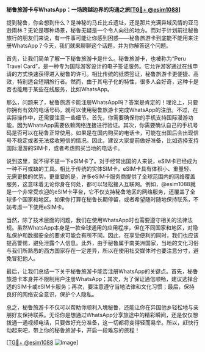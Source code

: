 **秘鲁旅游卡与WhatsApp：一场跨越边界的沟通之旅[[TG💪+ @esim1088](https://t.me/s/esim1088)]**

提到秘鲁，你会想到什么？是神秘的马丘比丘遗址，还是那片充满异域风情的亚马逊雨林？无论是哪种场景，秘鲁无疑是一个令人向往的地方。而对于计划前往秘鲁旅行的朋友们来说，有一件事可能让你感到困惑——秘鲁旅游卡到底能不能用来注册WhatsApp？今天，我们就来聊聊这个话题，并为你解答这个问题。

首先，让我们简单了解一下秘鲁旅游卡是什么。秘鲁旅游卡，也被称为“Peru Travel Card”，是一种专为国际游客设计的电子签证服务。它允许游客通过在线申请的方式快速获得进入秘鲁的许可。相比传统的纸质签证，秘鲁旅游卡更便捷、高效，特别适合短期旅行者。然而，由于其电子化的特性，很多人会好奇，这种卡是否也能用于某些在线服务，比如WhatsApp。

那么，问题来了，秘鲁旅游卡能注册WhatsApp吗？答案是肯定的！理论上，只要你拥有有效的电话号码，就可以使用秘鲁旅游卡完成WhatsApp的注册。不过，在实际操作中，还需要注意一些细节。首先，你需要确保你的手机支持国际漫游功能，因为WhatsApp需要依赖网络连接进行验证。其次，你需要确认自己的手机号码是否可以在秘鲁正常使用。如果是在国内购买的电话卡，可能在出国后会出现信号不稳定或者无法接收短信的情况。因此，建议大家提前做好准备，比如选择支持国际漫游的SIM卡，或者考虑购买当地的电话卡。

说到这里，就不得不提一下eSIM卡了。对于经常出国的人来说，eSIM卡已经成为一种不可或缺的工具。相比于传统的实体SIM卡，eSIM卡具有体积小、重量轻、无需更换的优势。更重要的是，许多eSIM卡服务商提供了全球范围内的网络覆盖服务，这意味着无论你身在何处，都可以轻松接入互联网。例如，@esim1088就是一个非常受欢迎的eSIM卡平台，它不仅支持秘鲁地区的网络服务，还覆盖了全球多个国家和地区。如果你打算在秘鲁长期停留，或者希望随时随地保持联系，不妨考虑一下使用eSIM卡。

当然，除了技术层面的问题，我们在使用WhatsApp时也需要遵守相关的法律法规。虽然WhatsApp本身是一款全球通用的应用程序，但在不同国家和地区，对隐私保护和数据安全的要求可能会有所不同。因此，在享受便利的同时，我们也应该提高警惕，避免泄露个人信息。此外，由于秘鲁属于南美洲国家，当地的文化习俗与我们所熟悉的西方国家存在一定差异，所以在使用社交媒体时也要注意分寸，避免冒犯他人。

最后，让我们总结一下关于秘鲁旅游卡能否注册WhatsApp的关键点。首先，秘鲁旅游卡本身并不限制用户注册WhatsApp；其次，为了保证通信顺畅，建议选择合适的SIM卡或eSIM卡服务；再次，要注意遵守当地法律和文化习惯；最后，保持良好的网络安全意识，保护个人隐私。

总之，秘鲁旅游卡不仅可以帮助你顺利入境秘鲁，还能让你在异国他乡轻松地与亲朋好友保持联系。无论你是想通过WhatsApp分享旅途中的精彩瞬间，还是仅仅想拨通一通视频电话，只要做好充分准备，这一切都将变得轻而易举。所以，赶快行动起来吧，带上你的秘鲁旅游卡，开启一段难忘的旅程！

[[TG💪+ @esim1088](https://t.me/s/esim1088) ![Image](https://i.postimg.cc/4NQfJmqS/Snipaste-2025-05-13-00-14-12.png)]